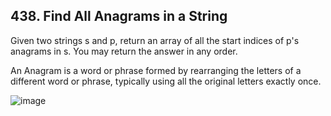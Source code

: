 ## 438. Find All Anagrams in a String

Given two strings s and p, return an array of all the start indices of p's anagrams in s. You may return the answer in any order.

An Anagram is a word or phrase formed by rearranging the letters of a different word or phrase, typically using all the original letters exactly once.

 ![image](https://user-images.githubusercontent.com/58635762/216820513-c0e41397-ff24-42bc-af2b-a28b85082e6d.png)
